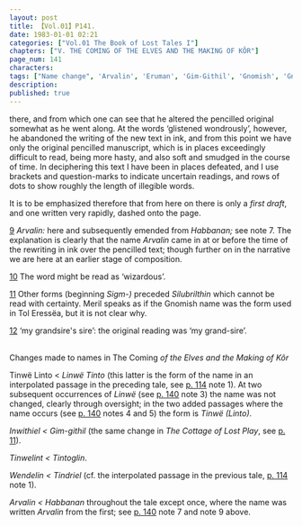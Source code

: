 ```yaml
---
layout: post
title: 【Vol.01】P141.
date: 1983-01-01 02:21
categories: ["Vol.01 The Book of Lost Tales I"]
chapters: ["V. THE COMING OF THE ELVES AND THE MAKING OF KÔR"]
page_num: 141
characters: 
tags: ["Name change", 'Arvalin', 'Eruman', 'Gim-Githil', 'Gnomish', 'Gnome-speech', 'tongue of the Gnomes', 'Habbanan', 'Inwithiel', 'Meril-i-Turinqi', 'Silubrilthin', 'Tindriel', 'Timoglin', 'Tinwelint', 'Tol Eressëa', 'Tinwë', 'Wendelin']
description: 
published: true
---
```


<p style="text-indent: 0;">
there, and from which one can see that he altered the pencilled original somewhat as he went along. At the words ‘glistened wondrously’, however, he abandoned the writing of the new text in ink, and from this point we have only the original pencilled manuscript, which is in places exceedingly difficult to read, being more hasty, and also soft and smudged in the course of time. In deciphering this text I have been in places defeated, and I use brackets and question-marks to indicate uncertain readings, and rows of dots to show roughly the length of illegible words.
</p>

It is to be emphasized therefore that from here on there is only a <I>first draft</I>, and one written very rapidly, dashed onto the page.

[9]({{site.baseurl}}/vol01-p133) <I>Arvalin:</I> here and subsequently emended from <I>Habbanan;</I> see note 7. The explanation is clearly that the name <I>Arvalin</I> came in at or before the time of the rewriting in ink over the pencilled text; though further on in the narrative we are here at an earlier stage of composition.

[10]({{site.baseurl}}/vol01-p138) The word might be read as ‘wizardous’.

[11]({{site.baseurl}}/vol01-p138) Other forms (beginning <I>Sigm-)</I> preceded <I>Silubrilthin</I> which cannot be read with certainty. Meril speaks as if the Gnomish name was the form used in Tol Eressëa, but it is not clear why.

[12]({{site.baseurl}}/vol01-p139) ‘my grandsire's sire’: the original reading was ‘my grand-sire’.

<BR>
Changes made to names in The Coming <I>of the Elves and the Making of Kôr</I>

Tinwë Linto < <I>Linwë Tinto</I> (this latter is the form of the name in an interpolated passage in the preceding tale, see [p. 114]({{site.baseurl}}/vol01-p114) note 1). At two subsequent occurrences of <I>Linwë</I> (see [p. 140]({{site.baseurl}}/vol01-p140) note 3) the name was not changed, clearly through oversight; in the two added passages where the name occurs (see [p. 140]({{site.baseurl}}/vol01-p140) notes 4 and 5) the form is <I>Tinwë (Linto)</I>.

<I>Inwithiel    < Gim-githil</I> (the same change in <I>The Cottage of Lost Play</I>, see [p. 11]({{site.baseurl}}/vol01-p11)).

<I>Tinwelint    < Tintoglin</I>.

<I>Wendelin    < Tindriel</I> (cf. the interpolated passage in the previous tale, [p. 114]({{site.baseurl}}/vol01-p114) note 1).

<I>Arvalin    < Habbanan</I> throughout the tale except once, where the name was written <I>Arvalin</I> from the first; see [p. 140]({{site.baseurl}}/vol01-p140) note 7 and note 9 above.

